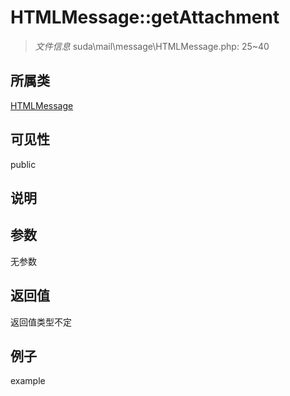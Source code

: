 # HTMLMessage::getAttachment

> *文件信息* suda\mail\message\HTMLMessage.php: 25~40
## 所属类 

[HTMLMessage](../HTMLMessage.md)

## 可见性

  public  
## 说明



## 参数

无参数
## 返回值
返回值类型不定
## 例子

example